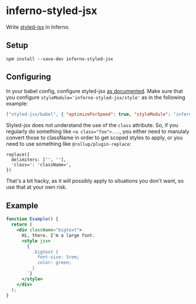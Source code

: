 # inferno-styled-jsx

Write [styled-jsx](https://github.com/zeit/styled-jsx) in Inferno.

## Setup

```
npm install --save-dev inferno-styled-jsx
```

## Configuring

In your babel config, configure styled-jsx [as documented](https://github.com/vercel/styled-jsx#configuration-options). Make sure that you configure `styleModule='inferno-styled-jsx/style'` as in the following example:

```json
["styled-jsx/babel", { "optimizeForSpeed": true, "styleModule": "inferno-styled-jsx/style" }],
```

Styled-jsx does not understand the use of the `class` attribute. So, if you regularly do something like `<a class="foo">...`, you either need to manulaly convert those to className in order to get scoped styles to apply, or you need to use something like `@rollup/plugin-replace`:

```
replace({
  delimiters: ['', ''],
  'class=': 'className=',
})
```

That's a bit hacky, as it will possibly apply to situations you don't want, so use that at your own risk. 

## Example

```jsx
function Example() {
  return (
    <div className="bigtext">
      Hi, there. I'm a large font.
      <style jsx>
        {`
          .bigtext {
            font-size: 5rem;
            color: green;
          }
        `}
      </style>
    </div>
  );
}
```
